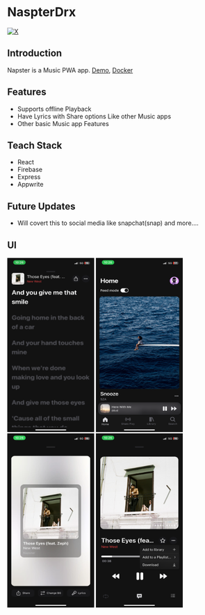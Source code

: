 # NaspterDrx

[![X](https://img.shields.io/badge/X-%23000000.svg?style=for-the-badge&logo=X&logoColor=white)](https://twitter.com/tanmay11117)

## Introduction

Napster is a Music PWA app. [Demo](https://napster-drx.vercel.app), [Docker](https://hub.docker.com/r/tanmayo7/napster)

## Features

- Supports offline Playback
- Have Lyrics with Share options Like other Music apps
- Other basic Music app Features

## Teach Stack

- React
- Firebase
- Express
- Appwrite

## Future Updates

- Will covert this to social media like snapchat(snap) and more....

## UI

<img src="/public/ui/lyrics.PNG" alt="Lyrics" width="200" height="400"> <img src="/public/ui/home.PNG" alt="Home" width="200" height="400"> <img src="/public/ui/share.webp" alt="Share" width="200" height="400"> <img src="/public/ui/options.PNG" alt="Options" width="200" height="400"> 
